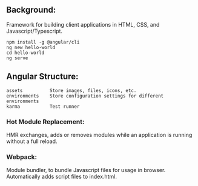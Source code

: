 ## Background:
Framework for building client applications in HTML, CSS, and Javascript/Typescript.
```
npm install -g @angular/cli
ng new hello-world
cd hello-world
ng serve
```

## Angular Structure:
```
assets          Store images, files, icons, etc.
environments    Store configuration settings for different environments
karma           Test runner
```

### Hot Module Replacement:
HMR exchanges, adds or removes modules while an application is running without a full reload. 

### Webpack:
Module bundler, to bundle Javascript files for usage in browser. Automatically adds script files to index.html.
